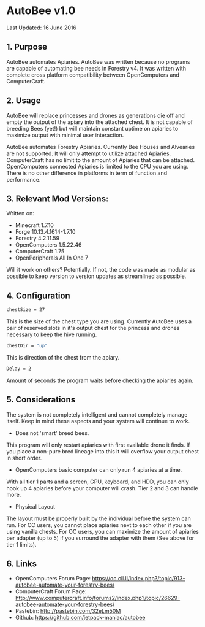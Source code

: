 # AutoBee v1.0
Last Updated: 16 June 2016

## 1. Purpose

AutoBee automates Apiaries.  AutoBee was written because no programs are capable of automating bee needs in Forestry v4.  It was written with complete cross platform compatibility between OpenComputers and ComputerCraft.

## 2. Usage

AutoBee will replace princesses and drones as generations die off and empty the output of the apiary into the attached chest.  It is not capable of breeding Bees (yet!) but will maintain constant uptime on apiaries to maximize output with minimal user interaction.

AutoBee automates Forestry Apiaries.  Currently Bee Houses and Alvearies are not supported.  It will only attempt to utilize attached Apiaries.  ComputerCraft has no limit to the amount of Apiaries that can be attached.  OpenComputers connected Apiaries is limited to the CPU you are using.  There is no other difference in platforms in term of function and performance.

## 3. Relevant Mod Versions:

Written on:
- Minecraft                   1.7.10
- Forge                       10.13.4.1614-1.7.10
- Forestry                    4.2.11.59
- OpenComputers               1.5.22.46
- ComputerCraft               1.75
- OpenPeripherals All In One  7

Will it work on others?  Potentially.  If not, the code was made as modular as possible to keep version to version updates as streamlined as possible.

## 4. Configuration

```sh
chestSize = 27
 ```

This is the size of the chest type you are using.  Currently AutoBee uses a pair of reserved slots in it's output chest for the princess and drones necessary to keep the hive running.

```sh
chestDir = "up"
```

This is direction of the chest from the apiary.

```sh
Delay = 2
```

Amount of seconds the program waits before checking the apiaries again.

## 5. Considerations

The system is not completely intelligent and cannot completely manage itself.  Keep in mind these aspects and your system will continue to work.

- Does not 'smart' breed bees.

This program will only restart apiaries with first available drone it finds.  If you place a non-pure bred lineage into this it will overflow your output chest in short order.

- OpenComputers basic computer can only run 4 apiaries at a time.

With all tier 1 parts and a screen, GPU, keyboard, and HDD, you can only hook up 4 apiaries before your computer will crash.  Tier 2 and 3 can handle more.

- Physical Layout

The layout must be properly built by the individual before the system can run.  For CC users, you cannot place apiaries next to each other if you are using vanilla chests.  For OC users, you can maximize the amount of apiaries per adapter (up to 5) if you surround the adapter with them (See above for tier 1 limits).

## 6. Links

- OpenComputers Forum Page: https://oc.cil.li/index.php?/topic/913-autobee-automate-your-forestry-bees/
- ComputerCraft Forum Page: http://www.computercraft.info/forums2/index.php?/topic/26629-autobee-automate-your-forestry-bees/
- Pastebin: http://pastebin.com/32eLm50M
- Github: https://github.com/jetpack-maniac/autobee

